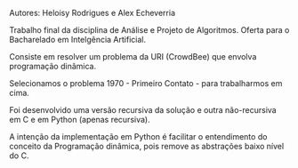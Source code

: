 Autores: Heloisy Rodrigues e Alex Echeverria

Trabalho final da disciplina de Análise e Projeto de Algoritmos. Oferta para o Bacharelado em Intelgência Artificial.

Consiste em resolver um problema da URI (CrowdBee) que envolva programação dinâmica. 

Selecionamos o problema 1970 - Primeiro Contato - para trabalharmos em cima.

Foi desenvolvido uma versão recursiva da solução e outra não-recursiva em C e em Python (apenas recursiva).

A intenção da implementação em Python é facilitar o entendimento do conceito da Programação dinâmica, pois remove as abstrações baixo nível do C.
